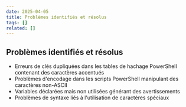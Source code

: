```yaml
---
date: 2025-04-05
title: Problèmes identifiés et résolus
tags: []
related: []
---
```


## Problèmes identifiés et résolus

- Erreurs de clés dupliquées dans les tables de hachage PowerShell contenant des caractères accentués
- Problèmes d'encodage dans les scripts PowerShell manipulant des caractères non-ASCII
- Variables déclarées mais non utilisées générant des avertissements
- Problèmes de syntaxe liés à l'utilisation de caractères spéciaux

#

